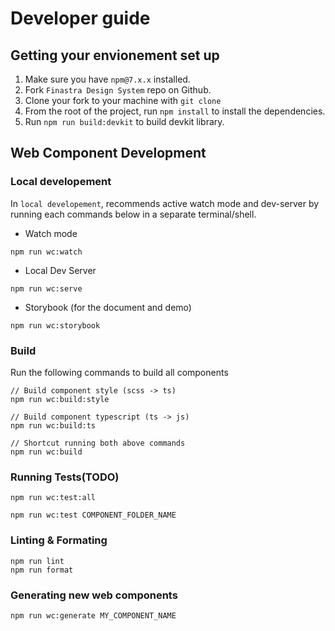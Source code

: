 # Developer guide

## Getting your envionement set up

1. Make sure you have `npm@7.x.x` installed.
2. Fork `Finastra Design System` repo on Github.
3. Clone your fork to your machine with `git clone`
4. From the root of the project, run `npm install` to install the dependencies.
5. Run `npm run build:devkit` to build devkit library.

## Web Component Development

### Local developement

In `local developement`, recommends active watch mode and dev-server by running each commands below in a separate terminal/shell.

- Watch mode

```
npm run wc:watch
```

- Local Dev Server

```
npm run wc:serve
```

- Storybook (for the document and demo)

```
npm run wc:storybook
```

### Build

Run the following commands to build all components

```
// Build component style (scss -> ts)
npm run wc:build:style

// Build component typescript (ts -> js)
npm run wc:build:ts

// Shortcut running both above commands
npm run wc:build

```

### Running Tests(TODO)

```
npm run wc:test:all

npm run wc:test COMPONENT_FOLDER_NAME

```

### Linting & Formating

```
npm run lint
npm run format
```

### Generating new web components

```
npm run wc:generate MY_COMPONENT_NAME
```
